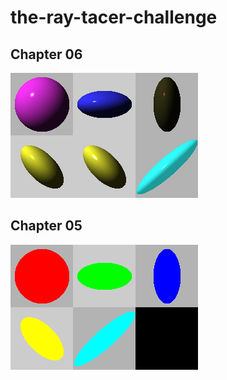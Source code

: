 # the-ray-tacer-challenge

## Chapter 06

![ch06_fancy_sphere](./results/ch06_fancy_sphere.png)

## Chapter 05

![ch05_circle](./results/ch05_circle.png)
